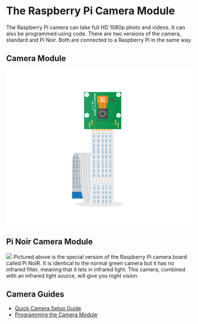 # The Raspberry Pi Camera Module

The Raspberry Pi camera can take full HD 1080p photo and videos. It can also be programmed using code. There are two versions of the camera, standard and Pi Noir. Both are connected to a Raspberry Pi in the same way.

## Camera Module 
![](images/Camera_Module.png)


## Pi Noir Camera Module
![](images/Pi_Noir.png)
Pictured above is the special version of the Raspberry Pi camera board called Pi NoIR. It is identical to the normal green camera but it has no infrared filter, meaning that it lets in infrared light. This camera, combined with an infrared light source, will give you night vision. 

## Camera Guides
- [Quick Camera Setup Guide](quick-camera-setup.md)
- [Programming the Camera Module]()

